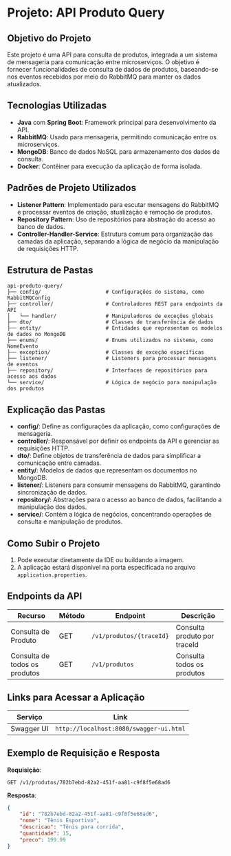 
# Projeto: API Produto Query

## Objetivo do Projeto
Este projeto é uma API para consulta de produtos, integrada a um sistema de mensageria para comunicação entre microserviços. O objetivo é fornecer funcionalidades de consulta de dados de produtos, baseando-se nos eventos recebidos por meio do RabbitMQ para manter os dados atualizados.

## Tecnologias Utilizadas
- **Java** com **Spring Boot**: Framework principal para desenvolvimento da API.
- **RabbitMQ**: Usado para mensageria, permitindo comunicação entre os microserviços.
- **MongoDB**: Banco de dados NoSQL para armazenamento dos dados de consulta.
- **Docker**: Contêiner para execução da aplicação de forma isolada.

## Padrões de Projeto Utilizados
- **Listener Pattern**: Implementado para escutar mensagens do RabbitMQ e processar eventos de criação, atualização e remoção de produtos.
- **Repository Pattern**: Uso de repositórios para abstração do acesso ao banco de dados.
- **Controller-Handler-Service**: Estrutura comum para organização das camadas da aplicação, separando a lógica de negócio da manipulação de requisições HTTP.

## Estrutura de Pastas

```plaintext
api-produto-query/
├── config/                     # Configurações do sistema, como RabbitMQConfig
├── controller/                 # Controladores REST para endpoints da API
│   └── handler/                # Manipuladores de exceções globais
├── dto/                        # Classes de transferência de dados
├── entity/                     # Entidades que representam os modelos de dados no MongoDB
├── enums/                      # Enums utilizados no sistema, como NomeEvento
├── exception/                  # Classes de exceção específicas
├── listener/                   # Listeners para processar mensagens de eventos
├── repository/                 # Interfaces de repositórios para acesso aos dados
└── service/                    # Lógica de negócio para manipulação dos produtos
```

## Explicação das Pastas
- **config/**: Define as configurações da aplicação, como configurações de mensageria.
- **controller/**: Responsável por definir os endpoints da API e gerenciar as requisições HTTP.
- **dto/**: Define objetos de transferência de dados para simplificar a comunicação entre camadas.
- **entity/**: Modelos de dados que representam os documentos no MongoDB.
- **listener/**: Listeners para consumir mensagens do RabbitMQ, garantindo sincronização de dados.
- **repository/**: Abstrações para o acesso ao banco de dados, facilitando a manipulação dos dados.
- **service/**: Contém a lógica de negócios, concentrando operações de consulta e manipulação de produtos.

## Como Subir o Projeto
1. Pode executar diretamente da IDE ou buildando a imagem.
2. A aplicação estará disponível na porta especificada no arquivo `application.properties`.

## Endpoints da API

| Recurso                       | Método | Endpoint               | Descrição                   |
|-------------------------------|--------|------------------------|-----------------------------|
| Consulta de Produto           | GET    | `/v1/produtos/{traceId}` | Consulta produto por traceId |
| Consulta de todos os produtos | GET    | `/v1/produtos` | Consulta todos os produtos  |

## Links para Acessar a Aplicação

| Serviço           | Link                          |
|-------------------|-------------------------------|
| Swagger UI        | `http://localhost:8080/swagger-ui.html` |

## Exemplo de Requisição e Resposta

**Requisição**:
```http
GET /v1/produtos/782b7ebd-82a2-451f-aa81-c9f8f5e68ad6
```

**Resposta**:
```json
{
    "id": "782b7ebd-82a2-451f-aa81-c9f8f5e68ad6",
    "nome": "Tênis Esportivo",
    "descricao": "Tênis para corrida",
    "quantidade": 15,
    "preco": 199.99
}
```
